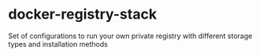 # docker-registry-stack
Set of configurations to run your own private registry with different storage types and installation methods
